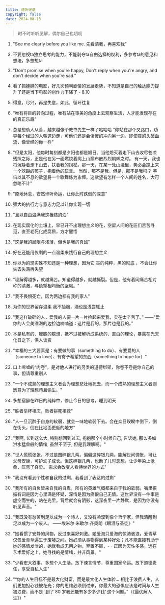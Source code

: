 ```yaml
---
title: 道听途说
copyright: false
date: 2024-08-13
---
```


> 时不时听听见解，偶尔自己也叨叨

1. "See me clearly before you like me. 先看清我，再喜欢我"

2. 不要忽视ta独立思考的能力，不能剥夺ta自由选择的权利，多参考ta的意见和想法，多想想ta

3. "Don't promise when you're happy, Don't reply when you're angry, and don't decide when you're sad."

4. 看了抓娃娃的电影，好几次预判剧情的发展走势，不知道是自己的触达能力提升了还是当下电影的创作力下降了 - 8.10

5. 得意，尽兴，再是失意，如此，循环往复

6. “唯有将目的转向过程，唯有站在审美的角度上去观察生活，人才能发现存在的真正乐趣"

7. 总是想劝人从善，越来越像个教书先生一样了哈哈哈
   “你站在那个叉路口，劝导每个经过的人朝这边走，可他们还是会傻傻的冲向另一边，即使撞的头破血流，像曾经的你一样”

8. "但是太阳，他每时每刻都是夕阳也都是旭日。当他熄灭着走下山去收尽苍凉残照之际，正是他在另一面燃烧着爬上山巅布散烈烈朝辉之时。
   有一天，我也将沉静着走下山去，扶着我的拐杖。那一天，在某一处山洼里，势必会跑上来一个欢蹦的孩子，抱着他的玩具。
   当然，那不是我。但是，那不是我吗？
   宇宙以其不息的欲望将一个歌舞炼为永恒。这欲望有怎样一个人间的姓名，大可忽略不计"

9. "原地休息，安然谛听命运，让你此时跌倒的深意"

10. 强大的执行力与意志力足以让你实现一切

11. "且以自由溢满我这桎梏的泊"

12. 在现实腐化的土壤上，早已开不出理想主义的花，空留人间的花匠们苦苦寻觅，直至老死化成腐质，方才醒悟

13. "这是我的局限与浅薄，但也是我的真诚"

14. 好在还能用仅剩的一点温柔来践行自己的理想主义

15. 你以为的现实殊不知还是一种理想，因为它 丧的纯粹，黑的彻底 ，不会让你失去失落再失望

16. "理解得越多，就越痛苦。知道得越多，就越撕裂。但是，他有着同痛苦相对称的清澈，与绝望相均衡的坚韧。"

17. "我不畏惧死亡，因为两边都有我的家人"

18. 为你的世界留存温柔
    我不抽烟，酒也是浅尝辄止

19. "我这样破碎的人，爱我的人要一片一片捡起来爱我，实在太辛苦了。” ——"爱你的人会美滋滋的边捡边喃喃道：这片是我的，那片也是我的。”

20. 本是私有的、朦胧的臆想，抵不过被解析成系统的、直白的理论，暴露在光天化日之下，供人谈资

21. "幸福的三大要素是：有要做的事（something to do）、有要爱的人（someone to love）、有寄予希望的东西（something to hope for）"

22. 口上唏嘘的“内卷”，是对他人进行的另类的道德绑架，你卷不卷是你自己的事，但请尊重别人

23. "一个不成熟的理想主义者会为理想悲壮地死去，而一个成熟的理想主义者则愿意为了理想苟且偷生。"

24. 多想宿醉在昨日的纯粹中，停止今日的思考，睡到明天

25. "胜者举杯相庆，败者拼死相救"

26. "人一旦沉醉于自身的软弱，就会一味地软弱下去。会在众目睽睽中倒下，倒在街头，倒在比地面更低的地方"

27. "我啊,
    长到这么大,
    特别想回到过去,
    抱抱那个小时候自己,
    告诉她,
    那么多如洪水猛兽般的情绪,
    虽然不至于,
    但是我理解啊。"

28. "世人慌慌张张，不过是图碎银几两。偏偏这碎银几两，能解世间惆怅，可让父母安康，可护幼子成长。但这碎银几两，也断了儿时念想，让少年染上沧桑，压弯了脊梁。
    需求会改变人看待世界的方式"

29. "我没有看到个性和自我的过剩，我看到了表达的过剩"

30. "我所有的自负皆来自我的自卑，所有的英雄气概都来自于我的软弱。嘴里振振有词是因为心里满是怀疑，深情是因为痛恨自己无情。这世界没有一件事是虚空而生的，站在光里，背后就会有阴影，这深夜里一片静默，是因为你没有听见声音。"

31. "我既没有愁苦到足以成为一个诗人，又没有冷漠到像个哲学家，但我清醒到足以成为一个废人。 ——埃米尔·米歇尔·齐奥朗《眼泪与圣徒》"

32. "她看惯了安静的风物，反过来喜好刺激。她爱海只爱海的惊涛骇浪，爱青草仅仅爱青草遍生于废墟之间。她必须从事物得到某种好处；凡不能直接有助于她的感情发泄的，她就看成无用之物，弃置不顾，-﹣正因为天性多感，远在艺术爱好之上，她寻找的是情绪，并非风景。"

33. "少看宏大叙事，多想个人生活。放下谏言情节，尊重国家命运。放下道德责任，享受自私人生"

34. "“你的人生目标不是最大化财富，而是最大化人生体验... 相比于浪费人生，人们更加担心钱被花光；你的思维必须倒过来，你最大的恐惧应该是时间与人生被浪费，而不是 ‘到了 80 岁我还能有多少多少钱’ 这个问题。”（《最优解人生》）"
